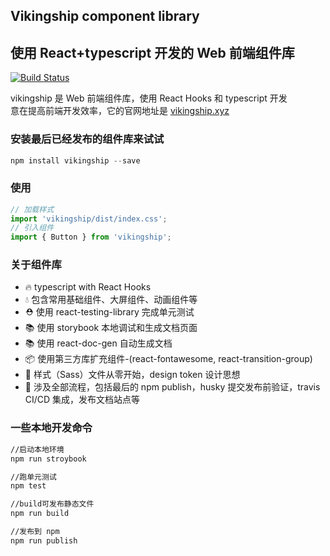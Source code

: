 ## Vikingship component library

## 使用 React+typescript 开发的 Web 前端组件库

[![Build Status](https://travis-ci.com/vikingmute/vikingship.svg?token=mHoDqxyxXWX5BSpu8L9y&branch=master)](https://travis-ci.com/vikingmute/vikingship)

vikingship 是 Web 前端组件库，使用 React Hooks 和 typescript 开发  
意在提高前端开发效率，它的官网地址是
[vikingship.xyz](http://vikingship.xyz)

### 安装最后已经发布的组件库来试试

```javascript
npm install vikingship --save
```

### 使用

```javascript
// 加载样式
import 'vikingship/dist/index.css';
// 引入组件
import { Button } from 'vikingship';
```

### 关于组件库

- 🔥 typescript with React Hooks
- 💧 包含常用基础组件、大屏组件、动画组件等
- ⛑️ 使用 react-testing-library 完成单元测试
- 📚 使用 storybook 本地调试和生成文档页面
- 📚 使用 react-doc-gen 自动生成文档
- 📦 使用第三方库扩充组件-(react-fontawesome, react-transition-group)
- 🌹 样式（Sass）文件从零开始，design token 设计思想
- 🎉 涉及全部流程，包括最后的 npm publish，husky 提交发布前验证，travis CI/CD 集成，发布文档站点等

### 一些本地开发命令

```bash
//启动本地环境
npm run stroybook

//跑单元测试
npm test

//build可发布静态文件
npm run build

//发布到 npm
npm run publish
```
